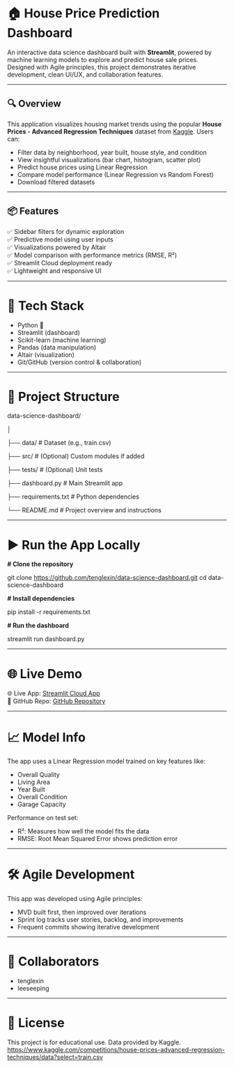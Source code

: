 # 🏠 House Price Prediction Dashboard

An interactive data science dashboard built with **Streamlit**, powered by machine learning models to explore and predict house sale prices. Designed with Agile principles, this project demonstrates iterative development, clean UI/UX, and collaboration features.

---

## 🔍 Overview

This application visualizes housing market trends using the popular **House Prices - Advanced Regression Techniques** dataset from [Kaggle](https://www.kaggle.com/competitions/house-prices-advanced-regression-techniques). Users can:

- Filter data by neighborhood, year built, house style, and condition
- View insightful visualizations (bar chart, histogram, scatter plot)
- Predict house prices using Linear Regression
- Compare model performance (Linear Regression vs Random Forest)
- Download filtered datasets

---

## 📦 Features

✅ Sidebar filters for dynamic exploration  
✅ Predictive model using user inputs  
✅ Visualizations powered by Altair  
✅ Model comparison with performance metrics (RMSE, R²)  
✅ Streamlit Cloud deployment ready  
✅ Lightweight and responsive UI

---

# 🔧 Tech Stack

- Python 🐍
- Streamlit (dashboard)
- Scikit-learn (machine learning)
- Pandas (data manipulation)
- Altair (visualization)
- Git/GitHub (version control & collaboration)

---

# 📂 Project Structure

data-science-dashboard/

│

├── data/ # Dataset (e.g., train.csv)

├── src/ # (Optional) Custom modules if added

├── tests/ # (Optional) Unit tests

├── dashboard.py # Main Streamlit app

├── requirements.txt # Python dependencies

└── README.md # Project overview and instructions

---

# ▶️ Run the App Locally

**# Clone the repository**

git clone https://github.com/tenglexin/data-science-dashboard.git
cd data-science-dashboard

**# Install dependencies**

pip install -r requirements.txt

**# Run the dashboard**

streamlit run dashboard.py

---

# 🌐 Live Demo

🌐 Live App: [Streamlit Cloud App](https://house-price-predictor-dashboard.streamlit.app/)  
📂 GitHub Repo: [GitHub Repository](https://github.com/tenglexin/data-science-dashboard)

---

# 📈 Model Info

The app uses a Linear Regression model trained on key features like:

- Overall Quality
- Living Area
- Year Built
- Overall Condition
- Garage Capacity

Performance on test set:

- R²: Measures how well the model fits the data
- RMSE: Root Mean Squared Error shows prediction error

---

# 🛠️ Agile Development

This app was developed using Agile principles:

- MVD built first, then improved over iterations
- Sprint log tracks user stories, backlog, and improvements
- Frequent commits showing iterative development

---

# 🤝 Collaborators

- tenglexin
- leeseeping

---

# 📜 License

This project is for educational use. Data provided by Kaggle.
https://www.kaggle.com/competitions/house-prices-advanced-regression-techniques/data?select=train.csv
